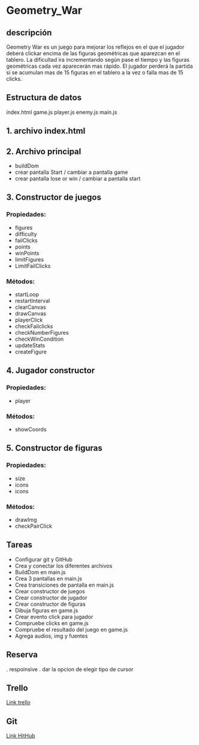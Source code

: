 # Geometry_War

## descripción

Geometry War es un juego para mejorar los reflejos en el que el jugador deberá clickar encima de las figuras geométricas que aparezcan en el tablero.
La dificultad ira incrementando según pase el tiempo y las figuras geométricas cada vez aparecerán mas rápido.
El jugador perderá la partida si se acumulan mas de 15 figuras en el tablero a la vez o falla mas de 15 clicks.

## Estructura de datos

index.html
game.js
player.js
enemy.js
main.js

## 1. archivo index.html

## 2. Archivo principal
  - buildDom
  - crear pantalla Start / cambiar a pantalla game
  - crear pantalla lose or win / cambiar a pantalla start
  

## 3. Constructor de juegos

### Propiedades:
  - figures
  - difficulty
  - failClicks
  - points
  - winPoints
  - limitFigures
  - LimitFailClicks

### Métodos:
  - startLoop
  - restartInterval
  - clearCanvas
  - drawCanvas
  - playerClick
  - checkFailclicks
  - checkNumberFigures
  - checkWinCondition
  - updateStats
  - createFigure
   

## 4. Jugador constructor

### Propiedades:
  - player
  

### Métodos:
  - showCoords
  


## 5. Constructor de figuras

### Propiedades:
  - size
  - icons
  - icons

### Métodos:
  -  drawImg
  -  checkPairClick



## Tareas

- Configurar git y GitHub
- Crea y conectar los diferentes archivos
- BuildDom en main.js
- Crea 3 pantallas en main.js
- Crea transiciones de pantalla en main.js
- Crear constructor de juegos
- Crear constructor de jugador
- Crear constructor de figuras
- Dibuja figuras en game.js
- Crear evento click para jugador
- Compruebe clicks en game.js
- Compruebe el resultado del juego en game.js
- Agrega audios, img y fuentes

## Reserva

. respoinsive
. dar la opcion de elegir tipo de cursor

## Trello

[Link trello](https://trello.com/b/B5niMFza/geometrywar)




## Git 

[Link HitHub](https://github.com/TomasAldea/Geometry_War)
